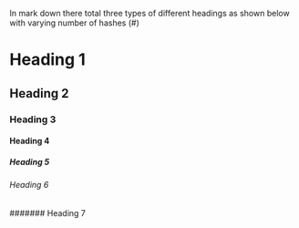 In mark down there total three types of different headings as shown below with varying number of hashes (#)
# Heading 1
## Heading 2
### Heading 3
#### Heading 4
##### Heading 5
###### Heading 6
####### Heading 7
